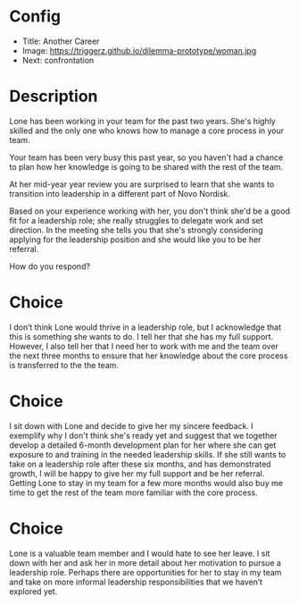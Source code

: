 # Config
 - Title: Another Career
 - Image: https://triggerz.github.io/dilemma-prototype/woman.jpg
 - Next: confrontation

# Description
Lone has been working in your team for the past two years. She's highly skilled and the only one who knows how to manage a core process in your team. 

Your team has been very busy this past year, so you haven't had a chance to plan how her knowledge is going to be shared with the rest of the team. 

At her mid-year year review you are surprised to learn that she wants to transition into leadership in a different part of Novo Nordisk. 

Based on your experience working with her, you don't think she'd be a good fit for a leadership role; she really struggles to delegate work and set direction. In the meeting she tells you that she's strongly considering applying for the leadership position and she would like you to be her referral. 

How do you respond?

# Choice
I don’t think Lone would thrive in a leadership role, but I acknowledge that this is something she wants to do. I tell her that she has my full support. However, I also tell her that I need her to work with me and the team over the next three months to ensure that her knowledge about the core process is transferred to the  the team. 

# Choice
I sit down with Lone and decide to give her my sincere feedback. I exemplify why I don't think she's ready yet and suggest that we together develop a detailed 6-month development plan for her where she can get exposure to and training in the needed leadership skills. If she still wants to take on a leadership role after these six months, and has demonstrated growth, I will be happy to give her my full support and be her referral. Getting Lone to stay in my team for a few more months would also buy me time to get the rest of the team more familiar with the core process.  

# Choice
Lone is a valuable team member and I would hate to see her leave. I sit down with her and ask her in more detail about her motivation to pursue a leadership role. Perhaps there are opportunities for her to stay in my team and take on more informal leadership responsibilities that we haven’t explored yet.
